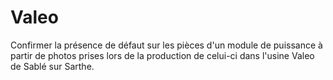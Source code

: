 # Valeo
Confirmer la présence de défaut sur les pièces d'un module de puissance à partir de photos prises lors de la production de celui-ci dans l'usine Valeo de Sablé sur Sarthe.
